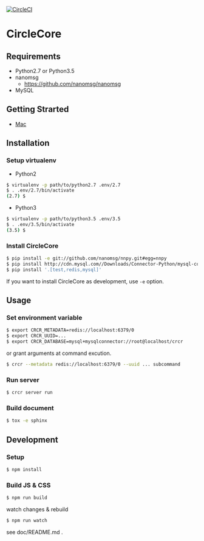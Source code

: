 [![CircleCI](https://circleci.com/gh/glucoseinc/CircleCore.svg?style=svg&circle-token=13e263f3101ee208b64500d73c5f3741a8c8aa97)](https://circleci.com/gh/glucoseinc/CircleCore)

# CircleCore
## Requirements
- Python2.7 or Python3.5
- nanomsg
    - https://github.com/nanomsg/nanomsg
- MySQL

## Getting Strarted
- [Mac](forMac.md)

## Installation
### Setup virtualenv
- Python2
```bash
$ virtualenv -p path/to/python2.7 .env/2.7
$ . .env/2.7/bin/activate
(2.7) $
```

- Python3
```bash
$ virtualenv -p path/to/python3.5 .env/3.5
$ . .env/3.5/bin/activate
(3.5) $
```

### Install CircleCore
```bash
$ pip install -e git://github.com/nanomsg/nnpy.git#egg=nnpy
$ pip install http://cdn.mysql.com//Downloads/Connector-Python/mysql-connector-python-2.2.1.tar.gz
$ pip install '.[test,redis,mysql]'
```

If you want to install CircleCore as development, use `-e` option.


## Usage
### Set environment variable
```bash
$ export CRCR_METADATA=redis://localhost:6379/0
$ export CRCR_UUID=...
$ export CRCR_DATABASE=mysql+mysqlconnector://root@localhost/crcr
```

or grant arguments at command excution.
```bash
$ crcr --metadata redis://localhost:6379/0 --uuid ... subcommand
```

### Run server
```bash
$ crcr server run
```

### Build document
```bash
$ tox -e sphinx
```

## Development

### Setup

```bash
$ npm install
```

### Build JS & CSS

```bash
$ npm run build
```

watch changes & rebuild
```bash
$ npm run watch
```

see doc/README.md .
